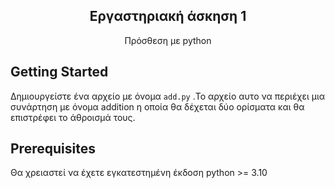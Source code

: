

<h2 align="center"> <strong> Εργαστηριακή άσκηση 1 </strong></h2>
<p align="center">
    Πρόσθεση με python
    <br />
</p>

<!-- GETTING STARTED -->
## Getting Started

Δημιουργείστε ένα αρχείο με όνομα ``` add.py ``` .Το αρχείο αυτο να περιέχει μια συνάρτηση με όνομα addition η οποία θα δέχεται δύο ορίσματα και θα επιστρέφει το άθροισμά τους.
## Prerequisites

Θα χρειαστεί να έχετε εγκατεστημένη έκδοση python >= 3.10


